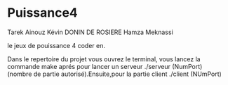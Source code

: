# Puissance4 
Tarek Ainouz
Kévin DONIN DE ROSIERE 
Hamza Meknassi


le jeux de pouissance 4 coder en.

Dans le repertoire du projet vous ouvrez le terminal, vous lancez la commande make aprés pour lancer un serveur ./serveur (NumPort) (nombre de partie autorisé).Ensuite,pour la partie client ./client (NUmPort)
